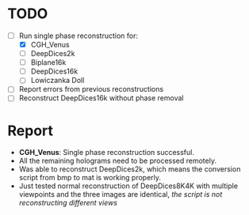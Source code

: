 # TODO

- [ ] Run single phase reconstruction for:
  - [X] CGH_Venus
  - [ ] DeepDices2k
  - [ ] Biplane16k
  - [ ] DeepDices16k
  - [ ] Lowiczanka Doll
- [ ] Report errors from previous reconstructions
- [ ] Reconstruct DeepDices16k without phase removal

# Report
- **CGH_Venus**: Single phase reconstruction successful.
- All the remaining holograms need to be processed remotely.
- Was able to reconstruct DeepDices2k, which means the conversion script from bmp to mat is working properly.
- Just tested normal reconstruction of DeepDices8K4K with multiple viewpoints and the three images are identical, *the script is not reconstructing different views*